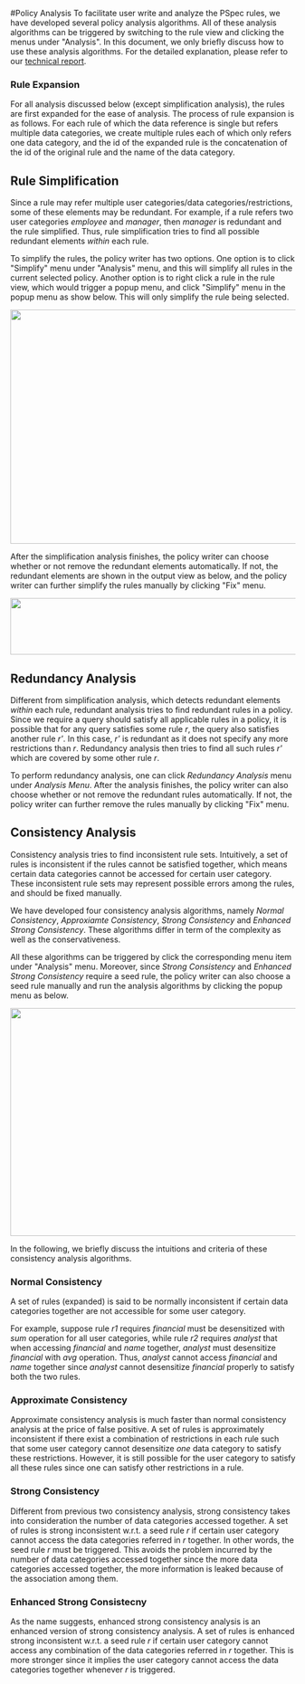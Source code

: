 #Policy Analysis
To facilitate user write and analyze the PSpec rules, we have developed several policy analysis algorithms.
All of these analysis algorithms can be triggered by switching to the rule view and clicking the menus under "Analysis".
In this document, we only briefly discuss how to use these analysis algorithms. For the detailed explanation, please refer to our [technical report](TODO).

### Rule Expansion
For all analysis discussed below (except simplification analysis), the rules are first expanded for the ease of analysis.
The process of rule expansion is as follows.
For each rule of which the data reference is single but refers multiple data categories, we create multiple rules each of which only refers one data category, and the id of the expanded rule is the concatenation of the id of the original rule and the name of the data category.


## Rule Simplification
Since a rule may refer multiple user categories/data categories/restrictions, some of these elements may be redundant.
For example, if a rule refers two user categories *employee* and *manager*, then *manager* is redundant and the rule simplified.
Thus, rule simplification tries to find all possible redundant elements *within* each rule.

To simplify the rules, the policy writer has two options.
One option is to click "Simplify" menu under "Analysis" menu, and this will simplify all rules in the current selected policy.
Another option is to right click a rule in the rule view, which would trigger a popup menu, and click "Simplify" menu in the popup menu as show below.
This will only simplify the rule being selected.

<img src="../img/simplify.png" height="414" width="600"/>

After the simplification analysis finishes, the policy writer can choose whether or not remove the redundant elements automatically. If not, the redundant elements are shown in the output view as below, and the policy writer can further simplify the rules manually by clicking "Fix" menu.

<img src="../img/simplify_output.png" height="100" width="600"/>

## Redundancy Analysis
Different from simplification analysis, which detects redundant elements *within* each rule, redundant analysis tries to find redundant rules in a policy.
Since we require a query should satisfy all applicable rules in a policy, it is possible that for any query satisfies some rule *r*, the query also satisfies another rule *r'*.
In this case, *r'* is redundant as it does not specify any more restrictions than *r*.
Redundancy analysis then tries to find all such rules *r'* which are covered by some other rule *r*.

To perform redundancy analysis, one can click *Redundancy Analysis* menu under *Analysis Menu*. After the analysis finishes, the policy writer can also choose whether or not remove the redundant rules automatically.
If not, the policy writer can further remove the rules manually by clicking "Fix" menu.


## Consistency Analysis
Consistency analysis tries to find inconsistent rule sets.
Intuitively, a set of rules is inconsistent if the rules cannot be satisfied together, which means certain data categories cannot be accessed for certain user category.
These inconsistent rule sets may represent possible errors among the rules, and should be fixed manually.

We have developed four consistency analysis algorithms, namely *Normal Consistency*, *Approxiamte Consistency*, *Strong Consistency* and *Enhanced Strong Consistency*.
These algorithms differ in term of the complexity as well as the conservativeness.

All these algorithms can be triggered by click the corresponding menu item under "Analysis" menu.
Moreover, since *Strong Consistency* and *Enhanced Strong Consistency* require a seed rule, the policy writer can also choose a seed rule manually and run the analysis algorithms by clicking the popup menu as below.

<img src="../img/consistency_seed.png" height="403" width="600"/>

In the following, we briefly discuss the intuitions and criteria of these consistency analysis algorithms.

### Normal Consistency
A set of rules (expanded) is said to be normally inconsistent if certain data categories together are not accessible for some user category.

For example, suppose rule *r1* requires *financial* must be desensitized with *sum* operation for all user categories, while rule *r2* requires *analyst* that when accessing *financial* and *name* together, *analyst* must desensitize *financial* with *avg* operation.
Thus, *analyst* cannot access *financial* and *name* together since *analyst* cannot desensitize *financial* properly to satisfy both the two rules.

### Approximate Consistency
Approximate consistency analysis is much faster than normal consistency analysis at the price of false positive.
A set of rules is approximately inconsistent if there exist a combination of restrictions in each rule such that some user category cannot desensitize *one* data category to satisfy these restrictions.
However, it is still possible for the user category to satisfy all these rules since one can satisfy other restrictions in a rule.

### Strong Consistency
Different from previous two consistency analysis, strong consistency takes into consideration the number of data categories accessed together.
A set of rules is strong inconsistent w.r.t. a seed rule *r* if certain user category cannot access the data categories referred in *r* together.
In other words, the seed rule *r* must be triggered.
This avoids the problem incurred by the number of data categories accessed together since the more data categories accessed together, the more information is leaked because of the association among them.

### Enhanced Strong Consistecny
As the name suggests, enhanced strong consistency analysis is an enhanced version of strong consistency analysis.
A set of rules is enhanced strong inconsistent w.r.t. a seed rule *r* if certain user category cannot access any combination of the data categories referred in *r* together.
This is more stronger since it implies the user category cannot access the data categories together whenever *r* is triggered.






